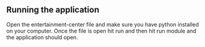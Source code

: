## Running the application

Open the entertainment-center file and make sure you have python installed on your computer.  Once the file is open hit run and then hit run module and the application should open.